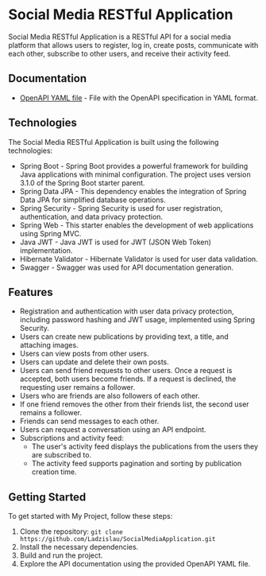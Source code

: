# Social Media RESTful Application

Social Media RESTful Application is a RESTful API for a social media platform that allows users to register, log in, create posts, communicate with each other, subscribe to other users, and receive their activity feed.

## Documentation

- [OpenAPI YAML file](src/main/resources/openapi.yaml) - File with the OpenAPI specification in YAML format.

## Technologies

The Social Media RESTful Application is built using the following technologies:

- Spring Boot - Spring Boot provides a powerful framework for building Java applications with minimal configuration. The project uses version 3.1.0 of the Spring Boot starter parent.
- Spring Data JPA - This dependency enables the integration of Spring Data JPA for simplified database operations.
- Spring Security - Spring Security is used for user registration, authentication, and data privacy protection.
- Spring Web - This starter enables the development of web applications using Spring MVC.
- Java JWT - Java JWT is used for JWT (JSON Web Token) implementation.
- Hibernate Validator - Hibernate Validator is used for user data validation.
- Swagger - Swagger was used for API documentation generation.

## Features

- Registration and authentication with user data privacy protection, including password hashing and JWT usage, implemented using Spring Security.
- Users can create new publications by providing text, a title, and attaching images.
- Users can view posts from other users.
- Users can update and delete their own posts.
- Users can send friend requests to other users. Once a request is accepted, both users become friends. If a request is declined, the requesting user remains a follower.
- Users who are friends are also followers of each other.
- If one friend removes the other from their friends list, the second user remains a follower.
- Friends can send messages to each other.
- Users can request a conversation using an API endpoint.
- Subscriptions and activity feed:
  - The user's activity feed displays the publications from the users they are subscribed to.
  - The activity feed supports pagination and sorting by publication creation time.

## Getting Started

To get started with My Project, follow these steps:

1. Clone the repository: `git clone https://github.com/Ladzislau/SocialMediaApplication.git`
2. Install the necessary dependencies.
3. Build and run the project.
4. Explore the API documentation using the provided OpenAPI YAML file.

